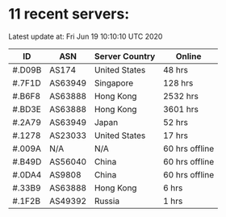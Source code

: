 # 11 recent servers:

Latest update at: Fri Jun 19 10:10:10 UTC 2020

| ID | ASN | Server Country | Online |
| -- | --- | -------------- | ------ |
| #.D09B | AS174 | United States | 48 hrs |
| #.7F1D | AS63949 | Singapore | 128 hrs |
| #.B6F8 | AS63888 | Hong Kong | 2532 hrs |
| #.BD3E | AS63888 | Hong Kong | 3601 hrs |
| #.2A79 | AS63949 | Japan | 52 hrs |
| #.1278 | AS23033 | United States | 17 hrs |
| #.009A | N/A | N/A | 60 hrs offline |
| #.B49D | AS56040 | China | 60 hrs offline |
| #.0DA4 | AS9808 | China | 60 hrs offline |
| #.33B9 | AS63888 | Hong Kong | 6 hrs |
| #.1F2B | AS49392 | Russia | 1 hrs |

